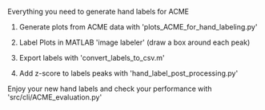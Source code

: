 Everything you need to generate hand labels for ACME

1. Generate plots from ACME data with 'plots_ACME_for_hand_labeling.py'

2. Label Plots in MATLAB 'image labeler' (draw a box around each peak)

3. Export labels with 'convert_labels_to_csv.m'

4. Add z-score to labels peaks with 'hand_label_post_processing.py'

Enjoy your new hand labels and check your performance with 'src/cli/ACME_evaluation.py'